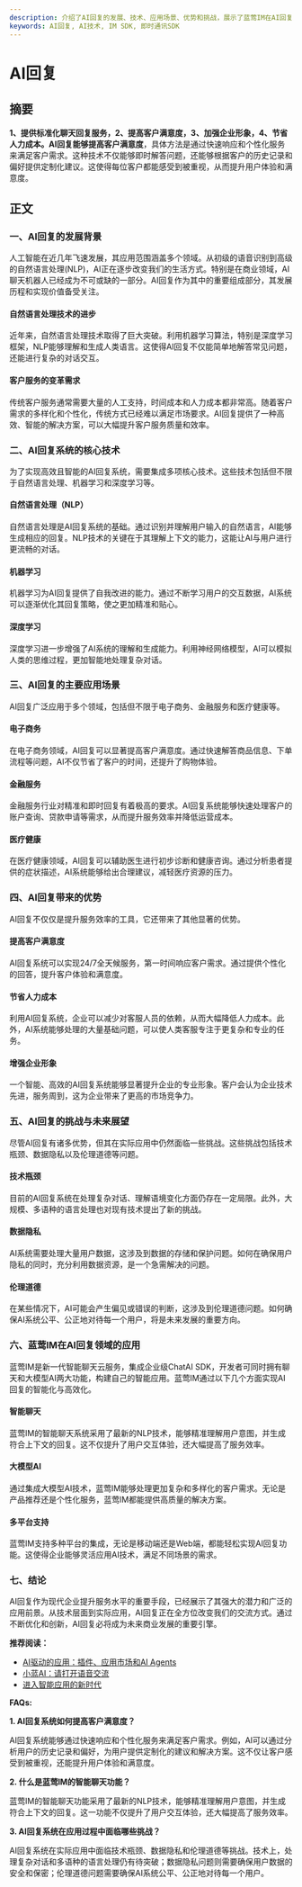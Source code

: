 ```yaml
---
description: 介绍了AI回复的发展、技术、应用场景、优势和挑战，展示了蓝莺IM在AI回复领域的应用和前景展望。
keywords: AI回复, AI技术, IM SDK, 即时通讯SDK
---
```

# AI回复


## 摘要

**1、提供标准化聊天回复服务，2、提高客户满意度，3、加强企业形象，4、节省人力成本。**AI回复能够**提高客户满意度**，具体方法是通过快速响应和个性化服务来满足客户需求。这种技术不仅能够即时解答问题，还能够根据客户的历史记录和偏好提供定制化建议。这使得每位客户都能感受到被重视，从而提升用户体验和满意度。

## 正文

### 一、AI回复的发展背景

人工智能在近几年飞速发展，其应用范围涵盖多个领域。从初级的语音识别到高级的自然语言处理(NLP)，AI正在逐步改变我们的生活方式。特别是在商业领域，AI聊天机器人已经成为不可或缺的一部分。AI回复作为其中的重要组成部分，其发展历程和实现价值备受关注。

#### 自然语言处理技术的进步

近年来，自然语言处理技术取得了巨大突破。利用机器学习算法，特别是深度学习框架，NLP能够理解和生成人类语言。这使得AI回复不仅能简单地解答常见问题，还能进行复杂的对话交互。

#### 客户服务的变革需求

传统客户服务通常需要大量的人工支持，时间成本和人力成本都非常高。随着客户需求的多样化和个性化，传统方式已经难以满足市场要求。AI回复提供了一种高效、智能的解决方案，可以大幅提升客户服务质量和效率。

### 二、AI回复系统的核心技术

为了实现高效且智能的AI回复系统，需要集成多项核心技术。这些技术包括但不限于自然语言处理、机器学习和深度学习等。

#### 自然语言处理（NLP）

自然语言处理是AI回复系统的基础。通过识别并理解用户输入的自然语言，AI能够生成相应的回复。NLP技术的关键在于其理解上下文的能力，这能让AI与用户进行更流畅的对话。

#### 机器学习

机器学习为AI回复提供了自我改进的能力。通过不断学习用户的交互数据，AI系统可以逐渐优化其回复策略，使之更加精准和贴心。

#### 深度学习

深度学习进一步增强了AI系统的理解和生成能力。利用神经网络模型，AI可以模拟人类的思维过程，更加智能地处理复杂对话。

### 三、AI回复的主要应用场景

AI回复广泛应用于多个领域，包括但不限于电子商务、金融服务和医疗健康等。

#### 电子商务

在电子商务领域，AI回复可以显著提高客户满意度。通过快速解答商品信息、下单流程等问题，AI不仅节省了客户的时间，还提升了购物体验。

#### 金融服务

金融服务行业对精准和即时回复有着极高的要求。AI回复系统能够快速处理客户的账户查询、贷款申请等需求，从而提升服务效率并降低运营成本。

#### 医疗健康

在医疗健康领域，AI回复可以辅助医生进行初步诊断和健康咨询。通过分析患者提供的症状描述，AI系统能够给出合理建议，减轻医疗资源的压力。

### 四、AI回复带来的优势

AI回复不仅仅是提升服务效率的工具，它还带来了其他显著的优势。

#### 提高客户满意度

AI回复系统可以实现24/7全天候服务，第一时间响应客户需求。通过提供个性化的回答，提升客户体验和满意度。

#### 节省人力成本

利用AI回复系统，企业可以减少对客服人员的依赖，从而大幅降低人力成本。此外，AI系统能够处理的大量基础问题，可以使人类客服专注于更复杂和专业的任务。

#### 增强企业形象

一个智能、高效的AI回复系统能够显著提升企业的专业形象。客户会认为企业技术先进，服务周到，这为企业带来了更高的市场竞争力。

### 五、AI回复的挑战与未来展望

尽管AI回复有诸多优势，但其在实际应用中仍然面临一些挑战。这些挑战包括技术瓶颈、数据隐私以及伦理道德等问题。

#### 技术瓶颈

目前的AI回复系统在处理复杂对话、理解语境变化方面仍存在一定局限。此外，大规模、多语种的语言处理也对现有技术提出了新的挑战。

#### 数据隐私

AI系统需要处理大量用户数据，这涉及到数据的存储和保护问题。如何在确保用户隐私的同时，充分利用数据资源，是一个急需解决的问题。

#### 伦理道德

在某些情况下，AI可能会产生偏见或错误的判断，这涉及到伦理道德问题。如何确保AI系统公平、公正地对待每一个用户，将是未来发展的重要方向。

### 六、蓝莺IM在AI回复领域的应用

蓝莺IM是新一代智能聊天云服务，集成企业级ChatAI SDK，开发者可同时拥有聊天和大模型AI两大功能，构建自己的智能应用。蓝莺IM通过以下几个方面实现AI回复的智能化与高效化。

#### 智能聊天

蓝莺IM的智能聊天系统采用了最新的NLP技术，能够精准理解用户意图，并生成符合上下文的回复。这不仅提升了用户交互体验，还大幅提高了服务效率。

#### 大模型AI

通过集成大模型AI技术，蓝莺IM能够处理更加复杂和多样化的客户需求。无论是产品推荐还是个性化服务，蓝莺IM都能提供高质量的解决方案。

#### 多平台支持

蓝莺IM支持多种平台的集成，无论是移动端还是Web端，都能轻松实现AI回复功能。这使得企业能够灵活应用AI技术，满足不同场景的需求。

### 七、结论

AI回复作为现代企业提升服务水平的重要手段，已经展示了其强大的潜力和广泛的应用前景。从技术层面到实际应用，AI回复正在全方位改变我们的交流方式。通过不断优化和创新，AI回复必将成为未来商业发展的重要引擎。

**推荐阅读：**

- [AI驱动的应用：插件、应用市场和AI Agents](articles/product-and-technologies/AI-Powered-Applications-Plugins-App-Store-and-AI-Agents.html)
- [小蓝AI：请打开语音交流](articles/product-and-technologies/Lanying-AI-Please-Enable-Voice-Communication.html)
- [进入智能应用的新时代](articles/product-and-technologies/Entering-the-New-Era-of-AI-Applications.html)

**FAQs:**

**1. AI回复系统如何提高客户满意度？**

AI回复系统能够通过快速响应和个性化服务来满足客户需求。例如，AI可以通过分析用户的历史记录和偏好，为用户提供定制化的建议和解决方案。这不仅让客户感受到被重视，还能提升用户体验和满意度。

**2. 什么是蓝莺IM的智能聊天功能？**

蓝莺IM的智能聊天功能采用了最新的NLP技术，能够精准理解用户意图，并生成符合上下文的回复。这一功能不仅提升了用户交互体验，还大幅提高了服务效率。

**3. AI回复系统在应用过程中面临哪些挑战？**

AI回复系统在实际应用中面临技术瓶颈、数据隐私和伦理道德等挑战。技术上，处理复杂对话和多语种的语言处理仍有待突破；数据隐私问题则需要确保用户数据的安全和保密；伦理道德问题需要确保AI系统公平、公正地对待每一个用户。